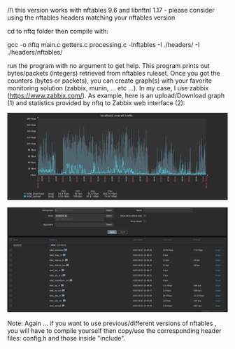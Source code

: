 /!\ this version works with nftables 9.6 and libnftnl 1.17 - please consider using the nftables headers matching your nftables version

cd to nftq folder then compile with:

gcc -o nftq main.c getters.c processing.c  -lnftables -I ./headers/ -I ./headers/nftables/

run the program with no argument to get help. This program prints out bytes/packets (integers) retrieved from nftables ruleset.
Once you got the counters (bytes or packets), you can create graph(s) with your favorite monitoring solution (zabbix, munin, ... etc ...).
In my case, I use zabbix (https://www.zabbix.com/). As example, here is an upload/Download graph (1) and statistics provided by nftq to Zabbix web interface (2):
 
![zabbix-graph](screenshots/zabbix-1.png)

![zabbix-graph](screenshots/zabbix-data-flow.png)

Note: Again ... if you want to use previous/different versions of nftables , you will have to compile yourself then copy/use the corresponding header files: config.h and those inside "include".
